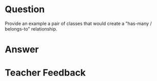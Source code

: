 # Question

Provide an example a pair of classes that would create a "has-many / belongs-to" relationship.

# Answer


# Teacher Feedback